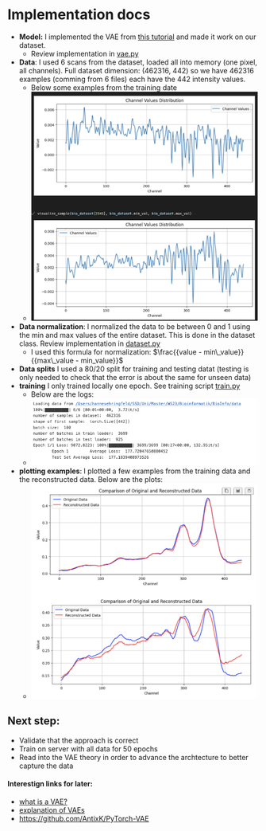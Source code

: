 # Implementation docs

- **Model:** I implemented the VAE from [this tutorial](https://medium.com/@rekalantar/variational-auto-encoder-vae-pytorch-tutorial-dce2d2fe0f5f) and made it work on our dataset.
  - Review implementation in [vae.py](vae.py)
- **Data**: I used 6 scans from the dataset, loaded all into memory (one pixel, all channels). Full dataset dimension: (462316, 442) so we have 462316 examples (comming from 6 files) each have the 442 intensity values.
  - Below some examples from the training date
  - ![training_examples](docs/training_examples_plotted.png)
- **Data normalization**: I normalized the data to be between 0 and 1 using the min and max values of the entire dataset. This is done in the dataset class. Review implementation in [dataset.py](dataset.py)
  - I used this formula for normalization: $\frac{{value - min\_value}}{{max\_value - min_value}}$
- **Data splits** I used a 80/20 split for training and testing datat (testing is only needed to check that the error is about the same for unseen data)
- **training** I only trained locally one epoch. See training script [train.py](train.py)
  - Below are the logs:
  - ![training_logs](docs/training_logs.png)
- **plotting examples**: I plotted a few examples from the training data and the reconstructed data. Below are the plots:
  - ![original_vs_reconstructed](docs/original_vs_reconstructed_basic.png)

## Next step:
- Validate that the approach is correct
- Train on server with all data for 50 epochs
- Read into the VAE theory in order to advance the archtecture to better capture the data


#### Interestign links for later:
- [what is a VAE?](https://jaan.io/what-is-variational-autoencoder-vae-tutorial/)
- [explanation of VAEs](https://towardsdatascience.com/understanding-variational-autoencoders-vaes-f70510919f73)
- https://github.com/AntixK/PyTorch-VAE